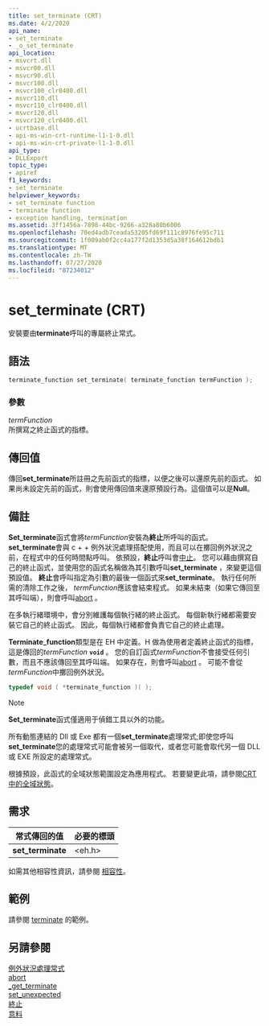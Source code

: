 ```yaml
---
title: set_terminate (CRT)
ms.date: 4/2/2020
api_name:
- set_terminate
- _o_set_terminate
api_location:
- msvcrt.dll
- msvcr80.dll
- msvcr90.dll
- msvcr100.dll
- msvcr100_clr0400.dll
- msvcr110.dll
- msvcr110_clr0400.dll
- msvcr120.dll
- msvcr120_clr0400.dll
- ucrtbase.dll
- api-ms-win-crt-runtime-l1-1-0.dll
- api-ms-win-crt-private-l1-1-0.dll
api_type:
- DLLExport
topic_type:
- apiref
f1_keywords:
- set_terminate
helpviewer_keywords:
- set_terminate function
- terminate function
- exception handling, termination
ms.assetid: 3ff1456a-7898-44bc-9266-a328a80b6006
ms.openlocfilehash: 70ed4adb7ceada53205fd69f111c8976fe95c711
ms.sourcegitcommit: 1f009ab0f2cc4a177f2d1353d5a38f164612bdb1
ms.translationtype: MT
ms.contentlocale: zh-TW
ms.lasthandoff: 07/27/2020
ms.locfileid: "87234012"
---
```

# <a name="set_terminate-crt"></a>set_terminate (CRT)

安裝要由**terminate**呼叫的專屬終止常式。

## <a name="syntax"></a>語法

```cpp
terminate_function set_terminate( terminate_function termFunction );
```

### <a name="parameters"></a>參數

*termFunction*<br/>
所撰寫之終止函式的指標。

## <a name="return-value"></a>傳回值

傳回**set_terminate**所註冊之先前函式的指標，以便之後可以還原先前的函式。 如果尚未設定先前的函式，則會使用傳回值來還原預設行為。這個值可以是**Null**。

## <a name="remarks"></a>備註

**Set_terminate**函式會將*termFunction*安裝為**終止**所呼叫的函式。 **set_terminate**會與 c + + 例外狀況處理搭配使用，而且可以在擲回例外狀況之前，在程式中的任何時間點呼叫。 依預設，**終止**呼叫會[中止](abort.md)。 您可以藉由撰寫自己的終止函式，並使用您的函式名稱做為其引數呼叫**set_terminate** ，來變更這個預設值。 **終止**會呼叫指定為引數的最後一個函式來**set_terminate**。 執行任何所需的清除工作之後， *termFunction*應該會結束程式。 如果未結束（如果它傳回至其呼叫端），則會呼叫[abort](abort.md) 。

在多執行緒環境中，會分別維護每個執行緒的終止函式。 每個新執行緒都需要安裝它自己的終止函式。 因此，每個執行緒都會負責它自己的終止處理。

**Terminate_function**類型是在 EH 中定義。H 做為使用者定義終止函式的指標，這是傳回的*termFunction* **`void`** 。 您的自訂函式*termFunction*不會接受任何引數，而且不應該傳回至其呼叫端。 如果存在，則會呼叫[abort](abort.md) 。 可能不會從*termFunction*中擲回例外狀況。

```cpp
typedef void ( *terminate_function )( );
```

> [!NOTE]
> **Set_terminate**函式僅適用于偵錯工具以外的功能。

所有動態連結的 Dll 或 Exe 都有一個**set_terminate**處理常式;即使您呼叫**set_terminate**您的處理常式可能會被另一個取代，或者您可能會取代另一個 DLL 或 EXE 所設定的處理常式。

根據預設，此函式的全域狀態範圍設定為應用程式。 若要變更此項，請參閱[CRT 中的全域狀態](../global-state.md)。

## <a name="requirements"></a>需求

|常式傳回的值|必要的標頭|
|-------------|---------------------|
|**set_terminate**|\<eh.h>|

如需其他相容性資訊，請參閱 [相容性](../../c-runtime-library/compatibility.md)。

## <a name="example"></a>範例

請參閱 [terminate](terminate-crt.md) 的範例。

## <a name="see-also"></a>另請參閱

[例外狀況處理常式](../../c-runtime-library/exception-handling-routines.md)<br/>
[abort](abort.md)<br/>
[_get_terminate](get-terminate.md)<br/>
[set_unexpected](set-unexpected-crt.md)<br/>
[終止](terminate-crt.md)<br/>
[意料](unexpected-crt.md)<br/>
